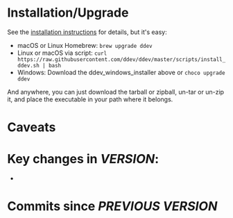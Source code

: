 # Installation/Upgrade

See the [installation instructions](https://github.com/ddev/ddev/blob/master/docs/index.md) for details, but it's easy:

- macOS or Linux Homebrew: `brew upgrade ddev`
- Linux or macOS via script:
`curl https://raw.githubusercontent.com/ddev/ddev/master/scripts/install_ddev.sh | bash`
- Windows: Download the ddev_windows_installer above or `choco upgrade ddev`

And anywhere, you can just download the tarball or zipball, un-tar or un-zip it, and place the executable in your path where it belongs.

# Caveats


# Key changes in _VERSION_:

*

# Commits since _PREVIOUS VERSION_

